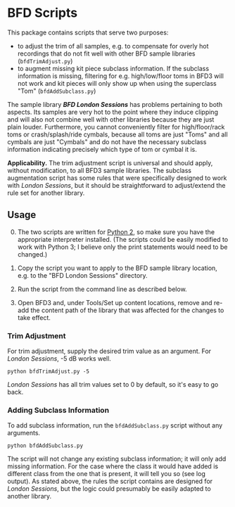 # BFD Scripts

This package contains scripts that serve two purposes:

* to adjust the trim of all samples, e.g. to compensate for overly hot recordings that do not fit well with other BFD sample libraries (`bfdTrimAdjust.py`)
* to augment missing kit piece subclass information. If the subclass information is missing, filtering for e.g. high/low/floor toms in BFD3 will not work and kit pieces will only show up when using the superclass "Tom" (`bfdAddSubclass.py`)

The sample library ***BFD London Sessions*** has problems pertaining to both aspects. Its samples are very hot to the point where they induce clipping and will also not combine well with other libraries because they are just plain louder. Furthermore, you cannot conveniently filter for high/floor/rack toms or crash/splash/ride cymbals, because all toms are just "Toms" and all cymbals are just "Cymbals" and do not have the necessary subclass information indicating precisely which type of tom or cymbal it is.

**Applicability.** The trim adjustment script is universal and should apply, without modification, to all BFD3 sample libraries. The subclass augmentation script has some rules that were specifically designed to work with *London Sessions*, but it should be straightforward to adjust/extend the rule set for another library.

## Usage ##

0. The two scripts are written for [Python 2](http://www.python.org "Python 2"), so make sure you have the appropriate interpreter installed. (The scripts could be easily modified to work with Python 3; I believe only the print statements would need to be changed.)

1. Copy the script you want to apply to the BFD sample library location, e.g. to the "BFD London Sessions" directory.

2. Run the script from the command line as described below.

3. Open BFD3 and, under Tools/Set up content locations, remove and re-add the content path of the library that was affected for the changes to take effect.


### Trim Adjustment

For trim adjustment, supply the desired trim value as an argument. For *London Sessions*, -5 dB works well.

    python bfdTrimAdjust.py -5

*London Sessions* has all trim values set to 0 by default, so it's easy to go back.

### Adding Subclass Information

To add subclass information, run the `bfdAddSubclass.py` script without any arguments.   

    python bfdAddSubclass.py

The script will not change any existing subclass information; it will only add missing information. For the case where the class it would have added is different class from the one that is present, it will tell you so (see log output).
As stated above, the rules the script contains are designed for *London Sessions*, but the logic could presumably be easily adapted to another library.





